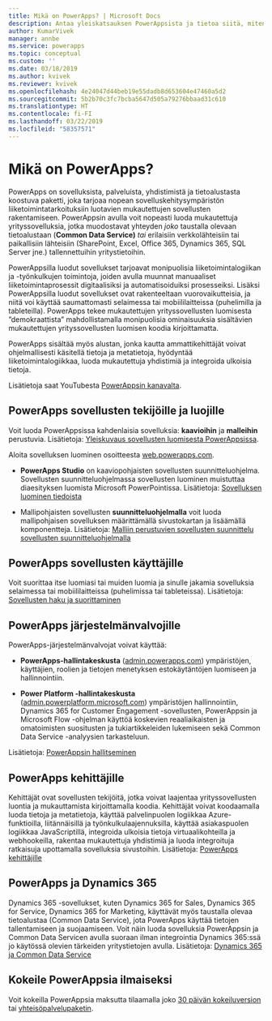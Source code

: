 ```yaml
---
title: Mikä on PowerApps? | Microsoft Docs
description: Antaa yleiskatsauksen PowerAppsista ja tietoa siitä, miten käyttäjät, sovellusten tekijät, järjestelmänvalvojat ja ammattikehittäjät voivat käyttää sitä.
author: KumarVivek
manager: annbe
ms.service: powerapps
ms.topic: conceptual
ms.custom: ''
ms.date: 03/18/2019
ms.author: kvivek
ms.reviewer: kvivek
ms.openlocfilehash: 4e24047d44beb19e55dadb8d653604e47460a5d2
ms.sourcegitcommit: 5b2b70c3fc7bcba5647d505a79276bbaad31c610
ms.translationtype: HT
ms.contentlocale: fi-FI
ms.lasthandoff: 03/22/2019
ms.locfileid: "58357571"
---
```

# <a name="what-is-powerapps"></a>Mikä on PowerApps?

PowerApps on sovelluksista, palveluista, yhdistimistä ja tietoalustasta koostuva paketti, joka tarjoaa nopean sovelluskehitysympäristön liiketoimintatarkoituksiin luotavien mukautettujen sovellusten rakentamiseen. PowerAppsin avulla voit nopeasti luoda mukautettuja yrityssovelluksia, jotka muodostavat yhteyden *joko* taustalla olevaan tietoalustaan (**Common Data Service)** *tai* erilaisiin verkkolähteisiin tai paikallisiin lähteisiin (SharePoint, Excel, Office 365, Dynamics 365, SQL Server jne.) tallennettuihin yritystietoihin. 

PowerAppsilla luodut sovellukset tarjoavat monipuolisia liiketoimintalogiikan ja -työnkulkujen toimintoja, joiden avulla muunnat manuaaliset liiketoimintaprosessit digitaalisiksi ja automatisoiduiksi prosesseiksi. Lisäksi PowerAppsilla luodut sovellukset ovat rakenteeltaan vuorovaikutteisia, ja niitä voi käyttää saumattomasti selaimessa tai mobiililaitteissa (puhelimilla ja tableteilla). PowerApps tekee mukautettujen yrityssovellusten luomisesta ”demokraattista” mahdollistamalla monipuolisia ominaisuuksia sisältävien mukautettujen yrityssovellusten luomisen koodia kirjoittamatta.

PowerApps sisältää myös alustan, jonka kautta ammattikehittäjät voivat ohjelmallisesti käsitellä tietoja ja metatietoja, hyödyntää liiketoimintalogiikkaa, luoda mukautettuja yhdistimiä ja integroida ulkoisia tietoja.

Lisätietoja saat YouTubesta [PowerAppsin kanavalta](https://www.youtube.com/channel/UCGfWR2ekfRFckLjev6eQYLg).

## <a name="powerapps-for-app-makerscreators"></a>PowerApps sovellusten tekijöille ja luojille

Voit luoda PowerAppsissa kahdenlaisia sovelluksia: **kaavioihin** ja **malleihin** perustuvia. Lisätietoja: [Yleiskuvaus sovellusten luomisesta PowerAppsissa](maker/index.md).

Aloita sovelluksen luominen osoitteesta [web.powerapps.com](https://web.powerapps.com).

- **PowerApps Studio** on kaaviopohjaisten sovellusten suunnitteluohjelma. Sovellusten suunnitteluohjelmassa sovellusten luominen muistuttaa diaesityksen luomista Microsoft PowerPointissa. Lisätietoja: [Sovelluksen luominen tiedoista](/powerapps/maker/canvas-apps/data-platform-create-app)  

- Mallipohjaisten sovellusten **suunnitteluohjelmalla** voit luoda mallipohjaisen sovelluksen määrittämällä sivustokartan ja lisäämällä komponentteja. Lisätietoja: [Malliin perustuvien sovellusten suunnittelu sovellusten suunnitteluohjelmalla](maker/model-driven-apps/design-custom-business-apps-using-app-designer.md)

## <a name="powerapps-for-app-users"></a>PowerApps sovellusten käyttäjille

Voit suorittaa itse luomiasi tai muiden luomia ja sinulle jakamia sovelluksia selaimessa tai mobiililaitteissa (puhelimissa tai tableteissa). Lisätietoja: [Sovellusten haku ja suorittaminen](user/index.md)

## <a name="powerapps-for-admins"></a>PowerApps järjestelmänvalvojille

PowerApps-järjestelmänvalvojat voivat käyttää:

- **PowerApps-hallintakeskusta** ([admin.powerapps.com](https://admin.powerapps.com)) ympäristöjen, käyttäjien, roolien ja tietojen menetyksen estokäytäntöjen luomiseen ja hallinnointiin. 

- **Power Platform -hallintakeskusta** ([admin.powerplatform.microsoft.com](https://admin.powerplatform.microsoft.com)) ympäristöjen hallinnointiin, Dynamics 365 for Customer Engagement -sovellusten, PowerAppsin ja Microsoft Flow -ohjelman käyttöä koskevien reaaliaikaisten ja omatoimisten suositusten ja tukiartikkeleiden lukemiseen sekä Common Data Service -analyysien tarkasteluun. 

Lisätietoja: [PowerAppsin hallitseminen](/power-platform/admin/admin-guide)

## <a name="powerapps-for-developers"></a>PowerApps kehittäjille

Kehittäjät ovat sovellusten tekijöitä, jotka voivat laajentaa yrityssovellusten luontia ja mukauttamista kirjoittamalla koodia. Kehittäjät voivat koodaamalla luoda tietoja ja metatietoja, käyttää palvelinpuolen logiikkaa Azure-funktioilla, liitännäisillä ja työnkulkulaajennuksilla, käyttää asiakaspuolen logiikkaa JavaScriptillä, integroida ulkoisia tietoja virtuaalikohteilla ja webhookeilla, rakentaa mukautettuja yhdistimiä ja luoda integroituja ratkaisuja upottamalla sovelluksia sivustoihin. Lisätietoja: [PowerApps kehittäjille](/powerapps/#pivot=home&panel=developer)

## <a name="powerapps-and-dynamics-365"></a>PowerApps ja Dynamics 365

Dynamics 365 -sovellukset, kuten Dynamics 365 for Sales, Dynamics 365 for Service, Dynamics 365 for Marketing, käyttävät myös taustalla olevaa tietoalustaa (Common Data Service), jota PowerApps käyttää tietojen tallentamiseen ja suojaamiseen. Voit näin luoda sovelluksia PowerAppsin ja Common Data Servicen avulla suoraan ilman integrointia Dynamics 365:ssä jo käytössä olevien tärkeiden yritystietojen avulla. Lisätietoja: [Dynamics 365 ja Common Data Service](maker/common-data-service/data-platform-intro.md#dynamics-365-and-the-common-data-service)

## <a name="try-powerapps-for-free"></a>Kokeile PowerAppsia ilmaiseksi

Voit kokeilla PowerAppsia maksutta tilaamalla joko [30 päivän kokeiluversion](maker/signup-for-powerapps.md) tai [yhteisöpalvelupaketin](maker/dev-community-plan.md).
